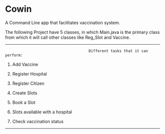 # Cowin
A Command Line app that facilitates vaccination system.

The following Project have 5 classes, in which Main.java is the primary class from which it will call other classes like Reg_Slot and Vaccine.

----------------------------------------------------------------------------------------------------------------------
                                          Different tasks that it can perform:


  1. Add Vaccine
    
  2. Register Hospital
    
  3. Register Citizen
    
  4. Create Slots
    
  5. Book a Slot
    
  6. Slots available with a hospital

  7. Check vaccination status
    
----------------------------------------------------------------------------------------------------------------------
